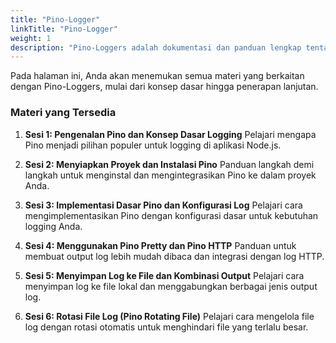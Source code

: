 ```yaml
---
title: "Pino-Logger"
linkTitle: "Pino-Logger"
weight: 1
description: "Pino-Loggers adalah dokumentasi dan panduan lengkap tentang cara menggunakan library logging Pino untuk Node.js."
---
```


Pada halaman ini, Anda akan menemukan semua materi yang berkaitan dengan Pino-Loggers, mulai dari konsep dasar hingga penerapan lanjutan.

### Materi yang Tersedia

1.  **Sesi 1: Pengenalan Pino dan Konsep Dasar Logging**
    Pelajari mengapa Pino menjadi pilihan populer untuk logging di aplikasi Node.js.

2.  **Sesi 2: Menyiapkan Proyek dan Instalasi Pino**
    Panduan langkah demi langkah untuk menginstal dan mengintegrasikan Pino ke dalam proyek Anda.

3.  **Sesi 3: Implementasi Dasar Pino dan Konfigurasi Log**
    Pelajari cara mengimplementasikan Pino dengan konfigurasi dasar untuk kebutuhan logging Anda.

4.  **Sesi 4: Menggunakan Pino Pretty dan Pino HTTP**
    Panduan untuk membuat output log lebih mudah dibaca dan integrasi dengan log HTTP.

5.  **Sesi 5: Menyimpan Log ke File dan Kombinasi Output**
    Pelajari cara menyimpan log ke file lokal dan menggabungkan berbagai jenis output log.

6.  **Sesi 6: Rotasi File Log (Pino Rotating File)**
    Pelajari cara mengelola file log dengan rotasi otomatis untuk menghindari file yang terlalu besar.
